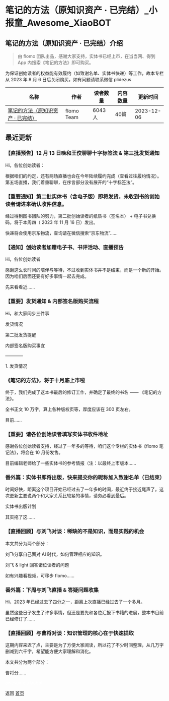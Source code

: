 # 笔记的方法（原知识资产 · 已完结）_小报童_Awesome_XiaoBOT

## 笔记的方法（原知识资产 · 已完结）介绍
> 由 flomo 团队出品，感谢大家支持，实体书已经上市，在当当网、得到 App 内搜索《笔记的方法》即可购买。    
    
为保证创始读者的权益能有效履约（如致谢名单、实体书快递）等工作，故本专栏从 2023 年 8 月 6 日后关闭购买，如有问题请联系微信 plidezus  
  


|名称|作者|读者数量|内容数量|更新时间|
|---|---|---|---|---|
|[笔记的方法（原知识资产 · 已完结）](https://xiaobot.net/p/card?refer=0b133df9-27dc-423b-8101-639049001c13)|flomo Team|6043人|40篇|2023-12-06|

## 最近更新
### 【直播预告】12 月 13 日晚和王佼聊聊十字标签法 & 第三批发货通知

Hi，各位创始读者：

根据咱们的约定，还有两场直播也会在今年陆续履约完成（查看过往履约情况）。第五场直播，我们着重聊聊，在序言部分没有展开的“十字标签法”。

### 【重要通知】第二批实体书（含电子版）即将发货，未收到书的创始读者请进来确认收件信息。

经过得到图书团队的努力，第二批创始读者的纸质书（签名本） + 电子书兑换码，将于本周四（ 2023 年 11 月 16 日）发出。

快递将会使用京东物流，查询请在微信搜索“京东物流”......

### 【通知】创始读者加赠电子书、书评活动、直播预告

Hi，各位创始读者

感谢这么长时间的陪伴与等待，不过收到实体书并不是结束，而是一个新的开始。因为咱们后面还要有好多事情一起去完成。

先来看看近......

### 【重要】发货通知 & 内部签名版购买流程

Hi，和大家同步三件事

发货情况

第二批发货提醒

内部签名版购买事宜

————

1\. 发货情况

### 《笔记的方法》，将于十月底上市啦

终于，我们完成了这本书最后的修订工作，并确定了最终的书名 —— 《笔记的方法》。

全书正文 10 万字，算上各种版权页等，厚度应该在 300 页左右。

目前......

### 【重要】请各位创始读者填写实体书收件地址

感谢各位创始读者支持，经过了一年多的等待，咱们这个专栏的实体书《flomo 笔记法》，将会在 10 月份发售。

目前编辑老师给了一些实体书的参考情报（注：以最终上市版本......

### 番外篇：实体书即将出版，快来提交你的昵称加入致谢名单（已结束）

时间好快，距离这个项目开始已经过去了一年多的时间，最近终于接近尾声了。这次更新主要说两个和大家关系比较紧的事情，请务必看到最后。

实体书出版计划

其实拖了这......

### 【直播回顾】与刘飞对谈：稀缺的不是知识，而是实践的机会

本文共分为两个部分：

刘飞分享自己面对 AI 时代，如何管理相应的知识。

刘飞 & light 回答诸位读者的问题

如有兴趣看视频，可移步 flomo......

### 番外篇：下周与刘飞直播 & 答疑问题收集

Hi，2023 年已经过去了四分之一，距离上次直播已经过去了一个多月。

虽然这些日子发生了许多事情，但还是要先和各位汇报下书籍的进展，整本书目前已经修订了......

### 【直播回顾】与曹将对谈：知识管理的核心在于快速提取

这期内容来迟了点，主要是为了方便大家阅读，所以花了不少时间整理，从几万字删减到六千字，希望能方便大家理解和消化。

本文共分为两个部分：

曹将分......


<a href="https://github.com/Reno9527/awesome-xiaobot" style="color: white; text-decoration: none;">awesome-xiaobot</a>

返回 [首页](../README.md)
